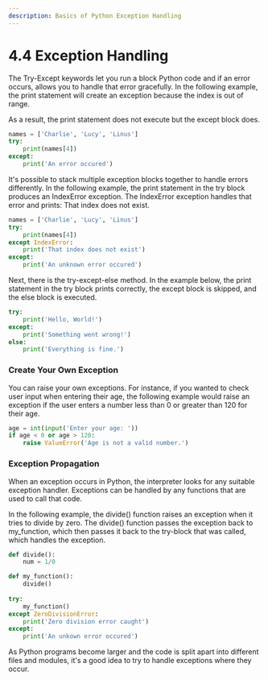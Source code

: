```yaml
---
description: Basics of Python Exception Handling
---
```


# 4.4 Exception Handling

The Try-Except keywords let you run a block Python code and if an error occurs, allows you to handle that error gracefully. In the following example, the print statement will create an exception because the index is out of range.

As a result, the print statement does not execute but the except block does.

```python
names = ['Charlie', 'Lucy', 'Linus']
try:
    print(names[4])
except:
    print('An error occured')
```

It's possible to stack multiple exception blocks together to handle errors differently. In the following example, the print statement in the try block produces an IndexError exception. The IndexError exception handles that error and prints: That index does not exist.

```python
names = ['Charlie', 'Lucy', 'Linus']
try:
    print(names[4])
except IndexError:
    print('That index does not exist')
except:
    print('An unknown error occured')
```

Next, there is the try-except-else method. In the example below, the print statement in the try block prints correctly, the except block is skipped, and the else block is executed.

```python
try:
    print('Hello, World!')
except:
    print('Something went wrong!')
else:
    print('Everything is fine.')
```

### Create Your Own Exception

You can raise your own exceptions. For instance, if you wanted to check user input when entering their age, the following example would raise an exception if the user enters a number less than 0 or greater than 120 for their age.

```python
age = int(input('Enter your age: '))
if age < 0 or age > 120:
    raise ValueError('Age is not a valid number.')
```

### Exception Propagation

When an exception occurs in Python, the interpreter looks for any suitable exception handler. Exceptions can be handled by any functions that are used to call that code.

In the following example, the divide() function raises an exception when it tries to divide by zero. The divide() function passes the exception back to my\_function, which then passes it back to the try-block that was called, which handles the exception.

```python
def divide():
    num = 1/0

def my_function():
    divide()
    
try:
    my_function()
except ZeroDivisionError:
    print('Zero division error caught')
except:
    print('An unkown error occured')
```

As Python programs become larger and the code is split apart into different files and modules, it's a good idea to try to handle exceptions where they occur.

